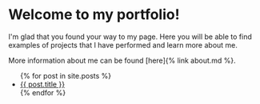 # Welcome to my portfolio! 

I'm glad that you found your way to my page. Here you will be able to find examples of projects that I have performed and learn more about me.

More information about me can be found [here]{% link about.md %}.

<ul>
  {% for post in site.posts %}
    <li>
      <a href="{{ post.url }}">{{ post.title }}</a>
    </li>
  {% endfor %}
</ul>
